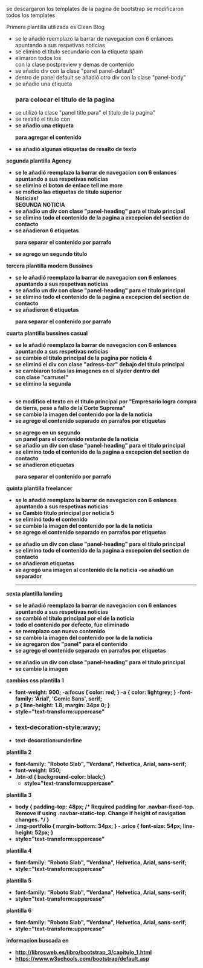 se descargaron los templates de la pagina de bootstrap
se modificaron todos los templates

Primera plantilla utilizada es 
Clean Blog
- se le añadió reemplazo la barrar de navegacion con 6 enlances apuntando a sus respetivas noticias
- se elimino el titulo secundario con la etiqueta spam
- elimaron todos los <div> con la clase postpreview y demas de contenido
- se añadio div con la clase "panel panel-default"
- dentro de panel default se añadió otro div con la clase "panel-body"
- se añadio una etiqueta <h3> para colocar el titulo de la pagina
- se utilizó la clase "panel title para" el titulo de la pagina"
- se resaltó el titulo con <strong>
- se añadio una etiqueta <p> para agregar el contenido 
- se añadió algunas etiquetas de resalto de texto

segunda plantilla 
Agency
- se le añadió reemplazo la barrar de navegacion con 6 enlances apuntando a sus respetivas noticias
- se elimino el boton de enlace tell me more
- se moficio las etiquetas de titulo superior <div class="intro-lead-in">Noticias!</div><div class="intro-heading">SEGUNDA NOTICIA </div>
- se añadio un div con clase "panel-heading" para el titulo principal
- se elimino todo el contenido de la pagina a excepcion del section de contacto
- se añadieron 6 etiquetas <p> para separar el contenido por parrafo
- se agrego un segundo titulo 

tercera plantilla
modern Bussines
- se le añadió reemplazo la barrar de navegacion con 6 enlances apuntando a sus respetivas noticias
- se añadio un div con clase "panel-heading" para el titulo principal
- se elimino todo el contenido de la pagina a excepcion del section de contacto
- se añadieron 6 etiquetas <p> para separar el contenido por parrafo

cuarta plantilla
bussines casual

- se le añadió reemplazo la barrar de navegacion con 6 enlances apuntando a sus respetivas noticias
- se cambio el titulo principal de la pagina por noticia 4
- se eliminó el div con clase "adress-bar" debajo del titulo principal
- se cambiaron todas las imagenes en el slyder dentro del <div> con clase "carrusel"
- se elimino la segunda <h2>
- se modifico el texto en el titulo principal por "Empresario logra compra de tierra, pese a fallo de la Corte Suprema"
- se cambio la imagen del contenido por la de la noticia
- se agrego el contenido separado en parrafos por etiquetas <p>
- se agrego en un segundo <div row> un panel para el contenido restante de la noticia
- se añadio un div con clase "panel-heading" para el titulo principal
- se elimino todo el contenido de la pagina a excepcion del section de contacto
- se añadieron etiquetas <p> para separar el contenido por parrafo

quinta plantilla
freelancer

- se le añadió reemplazo la barrar de navegacion con 6 enlances apuntando a sus respetivas noticias
- se Cambiò titulo principal por noticia 5
- se eliminó todo el contenido
- se cambio la imagen del contenido por la de la noticia
- se agrego el contenido separado en parrafos por etiquetas <p>
- se añadio un div con clase "panel-heading" para el titulo principal
- se elimino todo el contenido de la pagina a excepcion del section de contacto
- se añadieron etiquetas 
- se agregó una imagen al contenido de la noticia
-se añadió un separador <hr>





sexta plantilla
landing
- se le añadió reemplazo la barrar de navegacion con 6 enlances apuntando a sus respetivas noticias
- se cambió el título principal por el de la noticia
- todo el contenido por defecto, fue eliminado
- se reemplazo con nuevo contenido  
- se cambio la imagen del contenido por la de la noticia
- se agregaron dos "panel" para el contenido
- se agrego el contenido separado en parrafos por etiquetas <p>
- se añadio un div con clase "panel-heading" para el titulo principal
- se cambio la imagen


cambios css
plantilla 1
- font-weight: 900;
-a:focus {
  color: red;
}
-a {
  color: lightgrey;
}
-font-family: 'Arial', 'Comic Sans', serif;
- p {
  line-height: 1.8;
  margin: 34px 0;
}
- style="text-transform:uppercase"
-  <h3>text-decoration-style:wavy; 
- text-decoration:underline</h3>

plantilla 2
- font-family: "Roboto Slab", "Verdana", Helvetica, Arial, sans-serif;
- font-weight: 850;
- .btn-xl {
  background-color: black;}
  - style="text-transform:uppercase"
  
plantilla 3
- body {
    padding-top: 48px; /* Required padding for .navbar-fixed-top. Remove if using .navbar-static-top. Change if height of navigation changes. */
}
- .img-portfolio {
    margin-bottom: 34px;
}
-.price {
    font-size: 54px;
    line-height: 52px;
}
- style="text-transform:uppercase"
 
plantilla 4
- font-family: "Roboto Slab", "Verdana", Helvetica, Arial, sans-serif;
- style="text-transform:uppercase"

plantilla 5
- font-family: "Roboto Slab", "Verdana", Helvetica, Arial, sans-serif;
- style="text-transform:uppercase"

plantilla 6
- font-family: "Roboto Slab", "Verdana", Helvetica, Arial, sans-serif;
- style="text-transform:uppercase"


informacion buscada en
- http://librosweb.es/libro/bootstrap_3/capitulo_1.html
- https://www.w3schools.com/bootstrap/default.asp
